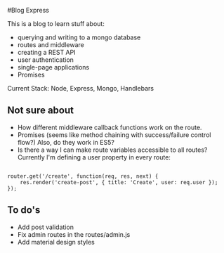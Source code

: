 #Blog Express

This is a blog to learn stuff about:
- querying and writing to a mongo database
- routes and middleware
- creating a REST API
- user authentication
- single-page applications
- Promises

Current Stack: Node, Express, Mongo, Handlebars

## Not sure about
- How different middleware callback functions work on the route.
- Promises (seems like method chaining with success/failure control flow?) Also, do they work in ES5?
- Is there a way I can make route variables accessible to all routes? Currently I'm defining a user property in every route:

<pre><code>
router.get('/create', function(req, res, next) {
    res.render('create-post', { title: 'Create', user: req.user });
});
</code></pre>


## To do's
- Add post validation
- Fix admin routes in the routes/admin.js
- Add material design styles
